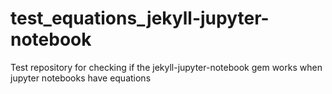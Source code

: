 # test_equations_jekyll-jupyter-notebook
Test repository for checking if the jekyll-jupyter-notebook gem works when jupyter notebooks have equations
